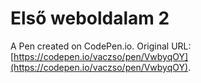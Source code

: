 # Első weboldalam 2

A Pen created on CodePen.io. Original URL: [https://codepen.io/vaczso/pen/VwbyqOY](https://codepen.io/vaczso/pen/VwbyqOY).



